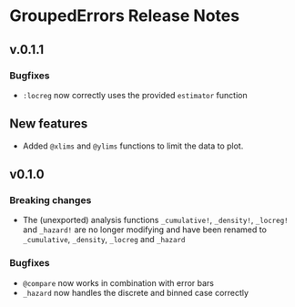 # GroupedErrors Release Notes

## v.0.1.1

### Bugfixes

- `:locreg` now correctly uses the provided `estimator` function

## New features

- Added `@xlims` and `@ylims` functions to limit the data to plot.

## v0.1.0

### Breaking changes

- The (unexported) analysis functions `_cumulative!`, `_density!`, `_locreg!` and `_hazard!` are no longer modifying and have been renamed to `_cumulative`, `_density`, `_locreg` and `_hazard`

### Bugfixes

- `@compare` now works in combination with error bars
- `_hazard` now handles the discrete and binned case correctly

